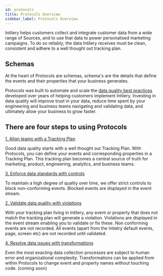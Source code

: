 ```yaml
---
id: protocols
title: Protocols Overview
sidebar_label: Protocols Overview
---
```


Intilery helps customers collect and integrate customer data from a wide range of 
Sources, and to use that data to power personalised marketing campaigns. To do so 
reliably, the data Intilery receives must be clean, consistent and adhere to a well 
thought out tracking plan.

## Schemas

At the heart of Protocols are schemas, schema's are the details that define the 
events and their properties that your business generates.

Protocols was built to automate and scale the
[data quality best practices](/docs/guides/data-collection) developed over years of
helping customers implement Intilery. Investing in data quality will improve trust in
your data, reduce time spent by your engineering and business teams navigating and
validating data, and ultimately allow your business to grow faster.

## There are four steps to using Protocols

[1. Align teams with a Tracking Plan](/docs/guides/trackingplan)

Good data quality starts with a well thought out Tracking Plan. With Protocols, 
you can define your events and corresponding properties in a Tracking Plan.
This tracking plan becomes a central source of truth for marketing, product,
engineering, analytics, and business teams.

[3. Enforce data standards with controls](/docs/guides/data-collection)

To maintain a high degree of quality over time, we offer strict controls to block 
non-conforming events. Blocked events are displayed in the event stream.

[2. Validate data quality with violations](/docs/guides/validate)

With your tracking plan living in Intilery, any event or property that does not 
match the tracking plan will generate a violation. Violations are displayed in the
event stream enabling you to validate or fix these. Non conforming events are not 
recorded. All events (apart from the Intielry default events, page, screen etc) are
not recorded until validated.

[4. Resolve data issues with transformations](/docs/guides/protocols)

Even the most exacting data collection processes are subject to human error and
organizational complexity. Transformations can be applied from within Protocols
to change event and property names without touching code. (coming soon)

